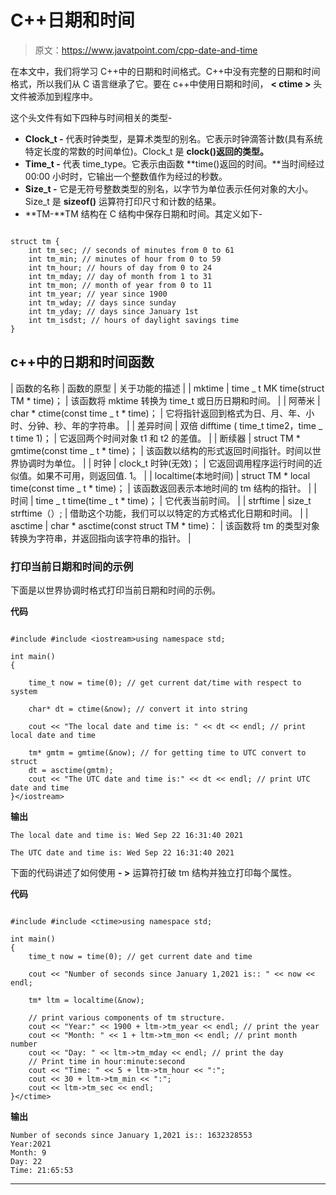 # C++日期和时间

> 原文：<https://www.javatpoint.com/cpp-date-and-time>

在本文中，我们将学习 C++中的日期和时间格式。C++中没有完整的日期和时间格式，所以我们从 C 语言继承了它。要在 c++中使用日期和时间， **< ctime >** 头文件被添加到程序中。

这个头文件有如下四种与时间相关的类型-

*   **Clock_t -** 代表时钟类型，是算术类型的别名。它表示时钟滴答计数(具有系统特定长度的常数的时间单位)。Clock_t 是 **clock()返回的类型。**
*   **Time_t -** 代表 time_type。它表示由函数 **time()返回的时间。**当时间经过 00:00 小时时，它输出一个整数值作为经过的秒数。
*   **Size_t -** 它是无符号整数类型的别名，以字节为单位表示任何对象的大小。Size_t 是 **sizeof()** 运算符打印尺寸和计数的结果。
*   **TM-**TM 结构在 C 结构中保存日期和时间。其定义如下-

```

struct tm {
    int tm_sec; // seconds of minutes from 0 to 61
    int tm_min; // minutes of hour from 0 to 59
    int tm_hour; // hours of day from 0 to 24
    int tm_mday; // day of month from 1 to 31
    int tm_mon; // month of year from 0 to 11
    int tm_year; // year since 1900
    int tm_wday; // days since sunday
    int tm_yday; // days since January 1st
    int tm_isdst; // hours of daylight savings time
}

```

## c++中的日期和时间函数

| 函数的名称 | 函数的原型 | 关于功能的描述 |
| mktime | time _ t MK time(struct TM * time)； | 该函数将 mktime 转换为 time_t 或日历日期和时间。 |
| 阿蒂米 | char * ctime(const time _ t * time)； | 它将指针返回到格式为日、月、年、小时、分钟、秒、年的字符串。 |
| 差异时间 | 双倍 difftime ( time_t time2，time _ t time 1)； | 它返回两个时间对象 t1 和 t2 的差值。 |
| 断续器 | struct TM * gmtime(const time _ t * time)； | 该函数以结构的形式返回时间指针。时间以世界协调时为单位。 |
| 时钟 | clock_t 时钟(无效)； | 它返回调用程序运行时间的近似值。如果不可用，则返回值. 1。 |
| localtime(本地时间) | struct TM * local time(const time _ t * time)； | 该函数返回表示本地时间的 tm 结构的指针。 |
| 时间 | time _ t time(time _ t * time)； | 它代表当前时间。 |
| strftime | size_t strftime（）; | 借助这个功能，我们可以以特定的方式格式化日期和时间。 |
| asctime | char * asctime(const struct TM * time)： | 该函数将 tm 的类型对象转换为字符串，并返回指向该字符串的指针。 |

### 打印当前日期和时间的示例

下面是以世界协调时格式打印当前日期和时间的示例。

**代码**

```

#include #include <iostream>using namespace std;

int main()
{

    time_t now = time(0); // get current dat/time with respect to system

    char* dt = ctime(&now); // convert it into string

    cout << "The local date and time is: " << dt << endl; // print local date and time

    tm* gmtm = gmtime(&now); // for getting time to UTC convert to struct
    dt = asctime(gmtm);
    cout << "The UTC date and time is:" << dt << endl; // print UTC date and time
}</iostream> 
```

**输出**

```
The local date and time is: Wed Sep 22 16:31:40 2021

The UTC date and time is: Wed Sep 22 16:31:40 2021

```

下面的代码讲述了如何使用 **- >** 运算符打破 tm 结构并独立打印每个属性。

**代码**

```

#include #include <ctime>using namespace std;

int main()
{
    time_t now = time(0); // get current date and time

    cout << "Number of seconds since January 1,2021 is:: " << now << endl;

    tm* ltm = localtime(&now);

    // print various components of tm structure.
    cout << "Year:" << 1900 + ltm->tm_year << endl; // print the year
    cout << "Month: " << 1 + ltm->tm_mon << endl; // print month number
    cout << "Day: " << ltm->tm_mday << endl; // print the day
    // Print time in hour:minute:second
    cout << "Time: " << 5 + ltm->tm_hour << ":";
    cout << 30 + ltm->tm_min << ":";
    cout << ltm->tm_sec << endl;
}</ctime> 
```

**输出**

```
Number of seconds since January 1,2021 is:: 1632328553
Year:2021
Month: 9
Day: 22
Time: 21:65:53

```

* * *